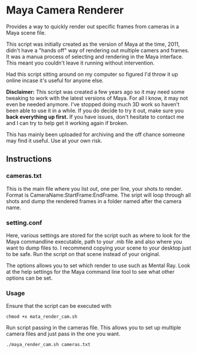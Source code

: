 # Maya Camera Renderer

Provides a way to quickly render out specific frames from cameras in a Maya scene file.

This script was initially created as the version of Maya at the time, 2011, didn't have a "hands off" way of rendering out multiple camers and frames. It was a manua process of selecting and rendering in the Maya interface. This meant you couldn't leave it running without intervention.

Had this script sitting around on my computer so figured I'd throw it up online incase it's useful for anyone else.

**Disclaimer:** This script was created a few years ago so it may need some tweaking to work with the latest versions of Maya. For all I know, it may not even be needed anymore. I've stopped doing much 3D work so haven't been able to use it in a while. If you do decide to try it out, make sure you **back everything up first.** If you have issues, don't hesitate to contact me and I can try to help get it working again if broken.

This has mainly been uploaded for archiving and the off chance someone may find it useful. Use at your own risk.

## Instructions

### cameras.txt

This is the main file where you list out, one per line, your shots to render. Format is CameraName:StartFrame:EndFrame. The sript will loop through all shots and dump the rendered frames in a folder named after the camera name.

### setting.conf

Here, various settings are stored for the script such as where to look for the Maya commandline executable, path to your .mb file and also where you want to dump files to. I recommend copying your scene to your desktop just to be safe. Run the script on that scene instead of your original.

The options allows you to set which render to use such as Mental Ray. Look at the help settings for the Maya command line tool to see what other options can be set.

### Usage

Ensure that the script can be executed with

    chmod +x mata_render_cam.sh

Run script passing in the cameras file. This allows you to set up multiple camera files and just pass in the one you want.

    ./maya_render_cam.sh cameras.txt
